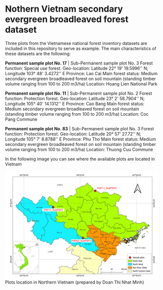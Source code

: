 # Nothern Vietnam secondary evergreen broadleaved forest dataset

Three plots from the Vietnamese national forest inventory datasets are included in this repository to serve as example.
The main characteristics of these datasets are the following:

**Permanent sample plot No. 17** | Sub-Permanent sample plot No. 3
Forest function: Special use forest.
Geo-location: Latitude  22° 19' 19.5996'' N; Longitude 103° 48' 3.4272'' E
Province: Lao Cai 
Main forest status: Medium secondary evergreen broadleaved forest on soil mountain (standing timber volume ranging from 100 to 200 m3/ha)
Location: Hoang Lien National Park

**Permanent sample plot No. 11** | Sub-Permanent sample plot No. 2
Forest function: Protection forest.
Geo-location: Latitude  23° 2' 58.7904'' N; Longitude 105° 40' 14.1312'' E
Province: Cao Bang
Main forest status: Medium secondary evergreen broadleaved forest on soil mountain (standing timber volume ranging from 100 to 200 m3/ha)
Location: Coc Pang Commune

**Permanent sample plot No. 83** | Sub-Permanent sample plot No. 3
Forest function: Protection forest.
Geo-location: Latitude  20° 57' 27.72'' N; Longitude 105° 7' 8.8788'' E
Province: Phu Tho
Main forest status: Medium secondary evergreen broadleaved forest on soil mountain (standing timber volume ranging from 100 to 200 m3/ha)
Location: Thuong Cuu Commune

In the following image you can see where the available plots are located in Vietnam

<img src="https://github.com/Felipe-Bravo/VirtualForests-IO2/blob/master/images/Map_3SubPSP.png" style="display: block; margin: auto;" />
Plots location in Northern Vietnam (prepared by Doan Thi Nhat Minh)
